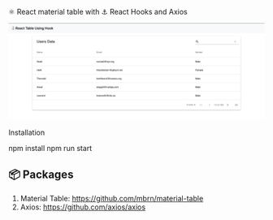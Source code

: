 ⚛️ React material table with ⚓ React Hooks and Axios


[![ReactHook](https://raw.githubusercontent.com/PJijin/React-Material-Table-with-Hooks/master/preview.png?raw=true "ReactHook")]()

Installation

npm install
npm run start

## 📦 Packages

1. Material Table: https://github.com/mbrn/material-table 
2. Axios: https://github.com/axios/axios 
